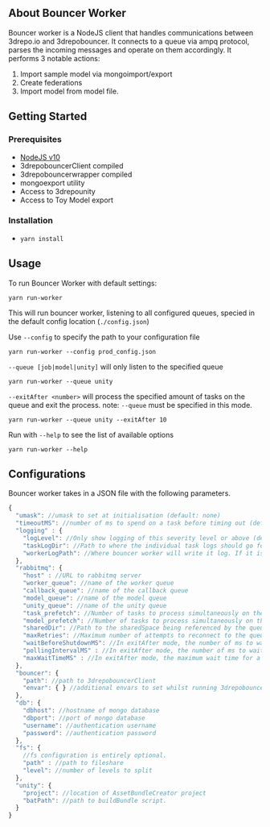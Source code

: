 ## About Bouncer Worker
Bouncer worker is a NodeJS client that handles communications between 3drepo.io and 3drepobouncer. It connects to a queue via ampq protocol, parses the incoming messages and operate on them accordingly.
It performs 3 notable actions:
  1. Import sample model via mongoimport/export
  2. Create federations
  3. Import model from model file.

## Getting Started
### Prerequisites
  - [NodeJS v10](https://nodejs.org/dist/latest-v10.x/)
  - 3drepobouncerClient compiled
  - 3drepobouncerwrapper compiled
  - mongoexport utility
  - Access to 3drepounity
  - Access to Toy Model export
### Installation
  - `yarn install`

## Usage
  To run Bouncer Worker with default settings:
  ````
  yarn run-worker
  ````
  This will run bouncer worker, listening to all configured queues, specied in the default config location (`./config.json`)

  Use `--config` to specify the path to your configuration file
  ````
  yarn run-worker --config prod_config.json
  ````

  `--queue [job|model|unity]` will only listen to the specified queue
  ````
  yarn run-worker --queue unity
  ````

  `--exitAfter <number>` will process the specified amount of tasks on the queue and exit the process. note: `--queue` must be specified in this mode.
  ````
  yarn run-worker --queue unity --exitAfter 10
  ````

  Run with `--help` to see the list of available options
  ````
  yarn run-worker --help
  ````

## Configurations
Bouncer worker takes in a JSON file with the following parameters.

````js
{
  "umask": //umask to set at initialisation (default: none)
  "timeoutMS": //number of ms to spend on a task before timing out (default: 3hours)
  "logging" : {
  	"logLevel": //Only show logging of this severity level or above (default: info)
    "taskLogDir": //Path to where the individual task logs should go for each tasks (Used to be in bouncer.log_dir). (default: rabbitmq.sharedDir[recommended])
    "workerLogPath": //Where bouncer worker will write it log. If it is not specified, it will not log to file.
  },
  "rabbitmq": {
    "host" : //URL to rabbitmq server
    "worker_queue": //name of the worker queue
    "callback_queue": //name of the callback queue
    "model_queue": //name of the model queue
    "unity_queue": //name of the unity queue
    "task_prefetch": //Number of tasks to process simultaneously on the worker queue (default: 4)
    "model_prefetch": //Number of tasks to process simultaneously on the model queue (default: 1)
    "sharedDir": //Path to the sharedSpace being referenced by the queue
    "maxRetries": //Maximum number of attempts to reconnect to the queue before giving up (default: 3)
    "waitBeforeShutdownMS": //In exitAfter mode, the number of ms to wait before shutting down the application (default: 60000)
	"pollingIntervalMS" : //In exitAfter mode, the number of ms to wait inbetween polling the queue for tasks (default: 10000)
	"maxWaitTimeMS" : //In exitAfter mode, the maximum wait time for a task before exiting the process (default: 300000 - aka 5mins)
  },
  "bouncer": {
    "path": //path to 3drepobouncerClient
    "envar": { } //additional envars to set whilst running 3drepobouncerClient
  },
  "db": {
    "dbhost": //hostname of mongo database
    "dbport": //port of mongo database
    "username": //authentication username
    "password": //authentication password
  },
  "fs": {
    //fs configuration is entirely optional.
    "path" : //path to fileshare
    "level": //number of levels to split
  },
  "unity": {
    "project": //location of AssetBundleCreator project
    "batPath": //path to buildBundle script.
  }
}
````

